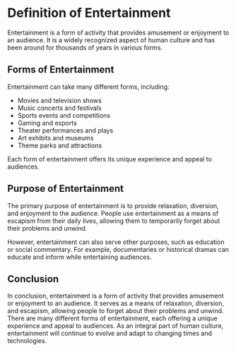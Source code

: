 Definition of Entertainment
===============================================================

Entertainment is a form of activity that provides amusement or enjoyment to an audience. It is a widely recognized aspect of human culture and has been around for thousands of years in various forms.

Forms of Entertainment
----------------------

Entertainment can take many different forms, including:

* Movies and television shows
* Music concerts and festivals
* Sports events and competitions
* Gaming and esports
* Theater performances and plays
* Art exhibits and museums
* Theme parks and attractions

Each form of entertainment offers its unique experience and appeal to audiences.

Purpose of Entertainment
------------------------

The primary purpose of entertainment is to provide relaxation, diversion, and enjoyment to the audience. People use entertainment as a means of escapism from their daily lives, allowing them to temporarily forget about their problems and unwind.

However, entertainment can also serve other purposes, such as education or social commentary. For example, documentaries or historical dramas can educate and inform while entertaining audiences.

Conclusion
----------

In conclusion, entertainment is a form of activity that provides amusement or enjoyment to an audience. It serves as a means of relaxation, diversion, and escapism, allowing people to forget about their problems and unwind. There are many different forms of entertainment, each offering a unique experience and appeal to audiences. As an integral part of human culture, entertainment will continue to evolve and adapt to changing times and technologies.
